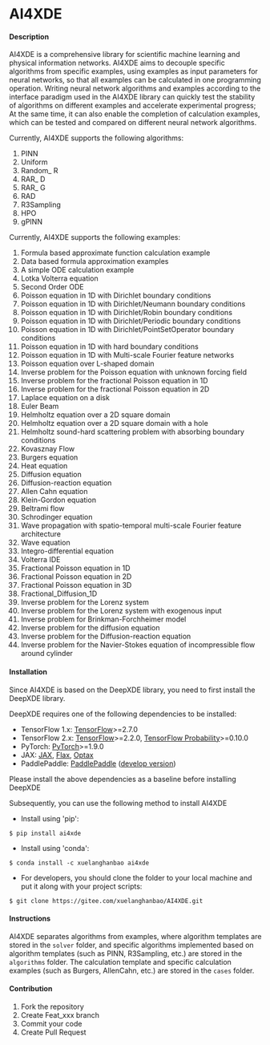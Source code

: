 # AI4XDE

#### Description
AI4XDE is a comprehensive library for scientific machine learning and physical information networks. AI4XDE aims to decouple specific algorithms from specific examples, using examples as input parameters for neural networks, so that all examples can be calculated in one programming operation. Writing neural network algorithms and examples according to the interface paradigm used in the AI4XDE library can quickly test the stability of algorithms on different examples and accelerate experimental progress; At the same time, it can also enable the completion of calculation examples, which can be tested and compared on different neural network algorithms.

Currently, AI4XDE supports the following algorithms:

1. PINN
2. Uniform
3. Random_ R
4. RAR_ D
5. RAR_ G
6. RAD
7. R3Sampling
8. HPO
9. gPINN

Currently,  AI4XDE supports the following examples:

1. Formula based approximate function calculation example
2. Data based formula approximation examples
3. A simple ODE calculation example
4. Lotka Volterra equation
5. Second Order ODE
6. Poisson equation in 1D with Dirichlet boundary conditions
7. Poisson equation in 1D with Dirichlet/Neumann boundary conditions
8. Poisson equation in 1D with Dirichlet/Robin boundary conditions
9. Poisson equation in 1D with Dirichlet/Periodic boundary conditions
10. Poisson equation in 1D with Dirichlet/PointSetOperator boundary conditions
11. Poisson equation in 1D with hard boundary conditions
12. Poisson equation in 1D with Multi-scale Fourier feature networks
13. Poisson equation over L-shaped domain
14. Inverse problem for the Poisson equation with unknown forcing field
15. Inverse problem for the fractional Poisson equation in 1D
16. Inverse problem for the fractional Poisson equation in 2D
17. Laplace equation on a disk
18. Euler Beam
19. Helmholtz equation over a 2D square domain
20. Helmholtz equation over a 2D square domain with a hole
21. Helmholtz sound-hard scattering problem with absorbing boundary conditions
22. Kovasznay Flow
23. Burgers equation
24. Heat equation
25. Diffusion equation
26. Diffusion-reaction equation
27. Allen Cahn equation
28. Klein-Gordon equation
29. Beltrami flow
30. Schrodinger equation
31. Wave propagation with spatio-temporal multi-scale Fourier feature architecture
32. Wave equation
33. Integro-differential equation
34. Volterra IDE
35. Fractional Poisson equation in 1D
36. Fractional Poisson equation in 2D
37. Fractional Poisson equation in 3D
38. Fractional_Diffusion_1D
39. Inverse problem for the Lorenz system
40. Inverse problem for the Lorenz system with exogenous input
41. Inverse problem for Brinkman-Forchheimer model
42. Inverse problem for the diffusion equation
43. Inverse problem for the Diffusion-reaction equation
44. Inverse problem for the Navier-Stokes equation of incompressible flow around cylinder

#### Installation

Since AI4XDE is based on the DeepXDE library, you need to first install the DeepXDE library.

DeepXDE requires one of the following dependencies to be installed:

- TensorFlow 1.x: [TensorFlow](https://www.tensorflow.org/)>=2.7.0
- TensorFlow 2.x: [TensorFlow](https://www.tensorflow.org/)>=2.2.0, [TensorFlow Probability](https://www.tensorflow.org/probability)>=0.10.0
- PyTorch: [PyTorch](https://pytorch.org/)>=1.9.0
- JAX: [JAX](https://jax.readthedocs.io/), [Flax](https://flax.readthedocs.io/), [Optax](https://optax.readthedocs.io/)
- PaddlePaddle: [PaddlePaddle](https://www.paddlepaddle.org.cn/en) ([develop version](https://www.paddlepaddle.org.cn/en/install/quick?docurl=/documentation/docs/en/develop/install/pip/linux-pip_en.html))

Please install the above dependencies as a baseline before installing DeepXDE

Subsequently, you can use the following method to install AI4XDE

- Install using 'pip':

```
$ pip install ai4xde
```
- Install using 'conda':
```
$ conda install -c xuelanghanbao ai4xde
```
- For developers, you should clone the folder to your local machine and put it along with your project scripts:
```
$ git clone https://gitee.com/xuelanghanbao/AI4XDE.git
```

#### Instructions

AI4XDE separates algorithms from examples, where algorithm templates are stored in the `solver` folder, and specific algorithms implemented based on algorithm templates (such as PINN, R3Sampling, etc.) are stored in the `algorithms` folder. The calculation template and specific calculation examples (such as Burgers, AllenCahn, etc.) are stored in the `cases` folder.

#### Contribution

1.  Fork the repository
2.  Create Feat_xxx branch
3.  Commit your code
4.  Create Pull Request

